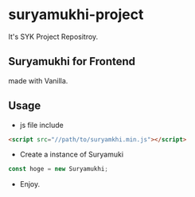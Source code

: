 # suryamukhi-project
It's SYK Project Repositroy. 

## Suryamukhi for Frontend
made with Vanilla.

## Usage
* js file include
```html
<script src="//path/to/suryamkhi.min.js"></script>
```
* Create a instance of Suryamuki
```javascript
const hoge = new Suryamukhi;
```

* Enjoy.
